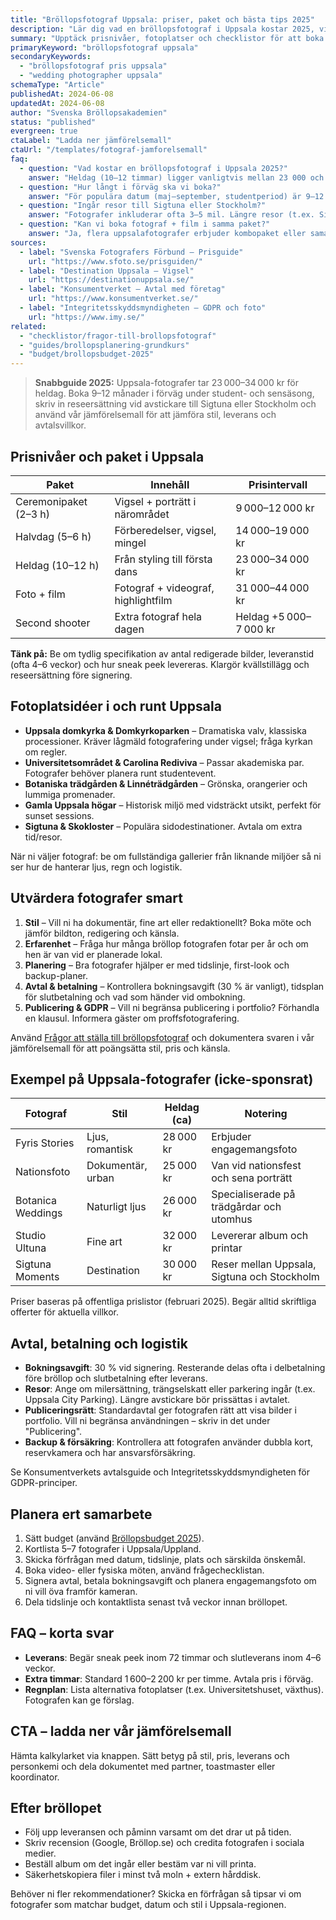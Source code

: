```yaml
---
title: "Bröllopsfotograf Uppsala: priser, paket och bästa tips 2025"
description: "Lär dig vad en bröllopsfotograf i Uppsala kostar 2025, vilka paket som finns och hur du hittar rätt fotograf för domkyrkan och slottsmiljöer."
summary: "Upptäck prisnivåer, fotoplatser och checklistor för att boka bröllopsfotograf i Uppsala – från nationsmiljöer till Botaniska trädgården."
primaryKeyword: "bröllopsfotograf uppsala"
secondaryKeywords:
  - "bröllopsfotograf pris uppsala"
  - "wedding photographer uppsala"
schemaType: "Article"
publishedAt: 2024-06-08
updatedAt: 2024-06-08
author: "Svenska Bröllopsakademien"
status: "published"
evergreen: true
ctaLabel: "Ladda ner jämförelsemall"
ctaUrl: "/templates/fotograf-jamforelsemall"
faq:
  - question: "Vad kostar en bröllopsfotograf i Uppsala 2025?"
    answer: "Heldag (10–12 timmar) ligger vanligtvis mellan 23 000 och 34 000 kr. Halvdag kostar 14 000–19 000 kr och kortare ceremonipaket från 9 000 kr."
  - question: "Hur långt i förväg ska vi boka?"
    answer: "För populära datum (maj–september, studentperiod) är 9–12 månaders framförhållning klokt. Mindre datum kan bokas 6 månader i förväg."
  - question: "Ingår resor till Sigtuna eller Stockholm?"
    answer: "Fotografer inkluderar ofta 3–5 mil. Längre resor (t.ex. Sigtuna, Enköping, Stockholm) faktureras med milersättning eller fast tillägg."
  - question: "Kan vi boka fotograf + film i samma paket?"
    answer: "Ja, flera uppsalafotografer erbjuder kombopaket eller samarbetar med videografer. Räkna med 8 000–12 000 kr extra för highlightfilm."
sources:
  - label: "Svenska Fotografers Förbund – Prisguide"
    url: "https://www.sfoto.se/prisguiden/"
  - label: "Destination Uppsala – Vigsel"
    url: "https://destinationuppsala.se/"
  - label: "Konsumentverket – Avtal med företag"
    url: "https://www.konsumentverket.se/"
  - label: "Integritetsskyddsmyndigheten – GDPR och foto"
    url: "https://www.imy.se/"
related:
  - "checklistor/fragor-till-brollopsfotograf"
  - "guides/brollopsplanering-grundkurs"
  - "budget/brollopsbudget-2025"
---
```


> **Snabbguide 2025:** Uppsala-fotografer tar 23 000–34 000 kr för heldag. Boka 9–12 månader i förväg under student- och sensäsong, skriv in reseersättning vid avstickare till Sigtuna eller Stockholm och använd vår jämförelsemall för att jämföra stil, leverans och avtalsvillkor.

## Prisnivåer och paket i Uppsala

| Paket                 | Innehåll                            | Prisintervall          |
| --------------------- | ----------------------------------- | ---------------------- |
| Ceremonipaket (2–3 h) | Vigsel + porträtt i närområdet      | 9 000–12 000 kr        |
| Halvdag (5–6 h)       | Förberedelser, vigsel, mingel       | 14 000–19 000 kr       |
| Heldag (10–12 h)      | Från styling till första dans       | 23 000–34 000 kr       |
| Foto + film           | Fotograf + videograf, highlightfilm | 31 000–44 000 kr       |
| Second shooter        | Extra fotograf hela dagen           | Heldag +5 000–7 000 kr |

**Tänk på:** Be om tydlig specifikation av antal redigerade bilder, leveranstid (ofta 4–6 veckor) och hur sneak peek levereras. Klargör kvällstillägg och reseersättning före signering.

## Fotoplatsidéer i och runt Uppsala

- **Uppsala domkyrka & Domkyrkoparken** – Dramatiska valv, klassiska processioner. Kräver lågmäld fotografering under vigsel; fråga kyrkan om regler.
- **Universitetsområdet & Carolina Rediviva** – Passar akademiska par. Fotografer behöver planera runt studentevent.
- **Botaniska trädgården & Linnéträdgården** – Grönska, orangerier och lummiga promenader.
- **Gamla Uppsala högar** – Historisk miljö med vidsträckt utsikt, perfekt för sunset sessions.
- **Sigtuna & Skokloster** – Populära sidodestinationer. Avtala om extra tid/resor.

När ni väljer fotograf: be om fullständiga gallerier från liknande miljöer så ni ser hur de hanterar ljus, regn och logistik.

## Utvärdera fotografer smart

1. **Stil** – Vill ni ha dokumentär, fine art eller redaktionellt? Boka möte och jämför bildton, redigering och känsla.
2. **Erfarenhet** – Fråga hur många bröllop fotografen fotar per år och om hen är van vid er planerade lokal.
3. **Planering** – Bra fotografer hjälper er med tidslinje, first-look och backup-planer.
4. **Avtal & betalning** – Kontrollera bokningsavgift (30 % är vanligt), tidsplan för slutbetalning och vad som händer vid ombokning.
5. **Publicering & GDPR** – Vill ni begränsa publicering i portfolio? Förhandla en klausul. Informera gäster om proffsfotografering.

Använd [Frågor att ställa till bröllopsfotograf](/checklistor/fragor-till-brollopsfotograf/) och dokumentera svaren i vår jämförelsemall för att poängsätta stil, pris och känsla.

## Exempel på Uppsala-fotografer (icke-sponsrat)

| Fotograf          | Stil              | Heldag (ca) | Notering                                    |
| ----------------- | ----------------- | ----------- | ------------------------------------------- |
| Fyris Stories     | Ljus, romantisk   | 28 000 kr   | Erbjuder engagemangsfoto                    |
| Nationsfoto       | Dokumentär, urban | 25 000 kr   | Van vid nationsfest och sena porträtt       |
| Botanica Weddings | Naturligt ljus    | 26 000 kr   | Specialiserade på trädgårdar och utomhus    |
| Studio Ultuna     | Fine art          | 32 000 kr   | Levererar album och printar                 |
| Sigtuna Moments   | Destination       | 30 000 kr   | Reser mellan Uppsala, Sigtuna och Stockholm |

Priser baseras på offentliga prislistor (februari 2025). Begär alltid skriftliga offerter för aktuella villkor.

## Avtal, betalning och logistik

- **Bokningsavgift**: 30 % vid signering. Resterande delas ofta i delbetalning före bröllop och slutbetalning efter leverans.
- **Resor**: Ange om milersättning, trängselskatt eller parkering ingår (t.ex. Uppsala City Parking). Längre avstickare bör prissättas i avtalet.
- **Publiceringsrätt**: Standardavtal ger fotografen rätt att visa bilder i portfolio. Vill ni begränsa användningen – skriv in det under "Publicering".
- **Backup & försäkring**: Kontrollera att fotografen använder dubbla kort, reservkamera och har ansvarsförsäkring.

Se Konsumentverkets avtalsguide och Integritetsskyddsmyndigheten för GDPR-principer.

## Planera ert samarbete

1. Sätt budget (använd [Bröllopsbudget 2025](/budget/brollopsbudget-2025/)).
2. Kortlista 5–7 fotografer i Uppsala/Uppland.
3. Skicka förfrågan med datum, tidslinje, plats och särskilda önskemål.
4. Boka video- eller fysiska möten, använd frågechecklistan.
5. Signera avtal, betala bokningsavgift och planera engagemangsfoto om ni vill öva framför kameran.
6. Dela tidslinje och kontaktlista senast två veckor innan bröllopet.

## FAQ – korta svar

- **Leverans**: Begär sneak peek inom 72 timmar och slutleverans inom 4–6 veckor.
- **Extra timmar**: Standard 1 600–2 200 kr per timme. Avtala pris i förväg.
- **Regnplan**: Lista alternativa fotoplatser (t.ex. Universitetshuset, växthus). Fotografen kan ge förslag.

## CTA – ladda ner vår jämförelsemall

Hämta kalkylarket via knappen. Sätt betyg på stil, pris, leverans och personkemi och dela dokumentet med partner, toastmaster eller koordinator.

## Efter bröllopet

- Följ upp leveransen och påminn varsamt om det drar ut på tiden.
- Skriv recension (Google, Bröllop.se) och credita fotografen i sociala medier.
- Beställ album om det ingår eller bestäm var ni vill printa.
- Säkerhetskopiera filer i minst två moln + extern hårddisk.

Behöver ni fler rekommendationer? Skicka en förfrågan så tipsar vi om fotografer som matchar budget, datum och stil i Uppsala-regionen.
